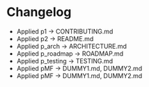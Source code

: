 # Changelog

- Applied p1 -> CONTRIBUTING.md
- Applied p2 -> README.md
- Applied p_arch -> ARCHITECTURE.md
- Applied p_roadmap -> ROADMAP.md
- Applied p_testing -> TESTING.md
- Applied pMF -> DUMMY1.md, DUMMY2.md
- Applied pMF -> DUMMY1.md, DUMMY2.md
